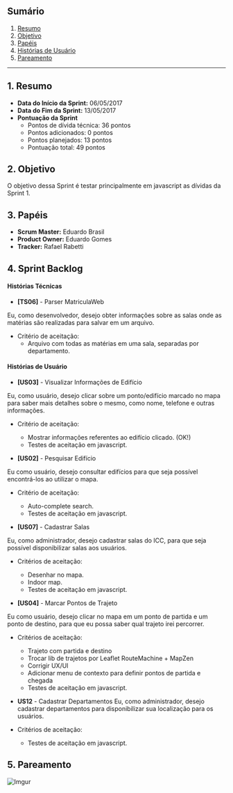 ## Sumário
1. [Resumo](#1-Resumo)
2. [Objetivo](#2-Objetivo)
3. [Papéis](#3-Papéis)
4. [Histórias de Usuário](#4-Histórias)
5. [Pareamento](#5-Pareamento)

***
## 1. Resumo

* **Data do Início da Sprint:** 06/05/2017
* **Data do Fim da Sprint:** 13/05/2017
* **Pontuação da Sprint**
   * Pontos de dívida técnica: 36 pontos
   * Pontos adicionados: 0 pontos
   * Pontos planejados: 13 pontos
   * Pontuação total: 49 pontos

## 2. Objetivo

O objetivo dessa Sprint é testar principalmente em javascript as dívidas da Sprint 1.

## 3. Papéis

* **Scrum Master:** Eduardo Brasil
* **Product Owner:** Eduardo Gomes
* **Tracker:** Rafael Rabetti

## 4. Sprint Backlog

#### **Histórias Técnicas**

* **[TS06]** - Parser MatriculaWeb

Eu, como desenvolvedor, desejo obter informações sobre as salas onde as matérias são realizadas para salvar em um arquivo.

* Critério de aceitação: 
   * Arquivo com todas as matérias em uma sala, separadas por departamento.

#### **Histórias de Usuário**

* **[US03]** - Visualizar Informações de Edifício

Eu, como usuário, desejo clicar sobre um ponto/edifício marcado no mapa para saber mais detalhes sobre o mesmo, como nome, telefone e outras informações.

* Critério de aceitação: 
   * Mostrar informações referentes ao edifício clicado. (OK!)
   * Testes de aceitação em javascript.

* **[US02]** - Pesquisar Edifício

Eu como usuário, desejo consultar edifícios para que seja possível encontrá-los ao utilizar o mapa.

* Critério de aceitação: 
   * Auto-complete search.
   * Testes de aceitação em javascript.

* **[US07]** - Cadastrar Salas

Eu, como administrador, desejo cadastrar salas do ICC, para que seja possível disponibilizar salas aos usuários.

* Critérios de aceitação: 
   * Desenhar no mapa.
   * Indoor map.
   * Testes de aceitação em javascript.

* **[US04]** - Marcar Pontos de Trajeto

Eu como usuário, desejo clicar no mapa em um ponto de partida e um ponto de destino, para que eu possa saber qual trajeto irei percorrer.

* Critérios de aceitação: 
   * Trajeto com partida e destino
   * Trocar lib de trajetos por Leaflet RouteMachine + MapZen
   * Corrigir UX/UI
   * Adicionar menu de contexto para definir pontos de partida e chegada
   * Testes de aceitação em javascript.

* **US12** - Cadastrar Departamentos
Eu, como administrador, desejo cadastrar departamentos para disponibilizar sua localização para os usuários.

* Critérios de aceitação:
   * Testes de aceitação em javascript.

## 5. Pareamento

![Imgur](http://i.imgur.com/0AxlUk8.png)